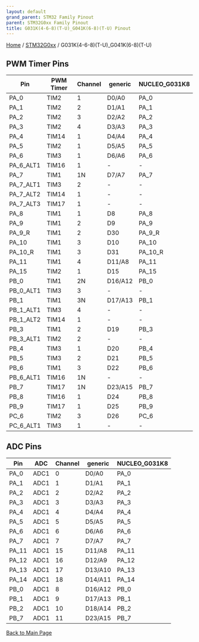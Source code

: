 ```yaml
---
layout: default
grand_parent: STM32 Family Pinout
parent: STM32G0xx Family Pinout
title: G031K(4-6-8)(T-U)_G041K(6-8)(T-U) Pinout
---
```


[Home](../../index.md) / [STM32G0xx](../index.md) / G031K(4-6-8)(T-U)_G041K(6-8)(T-U)

## PWM Timer Pins

| Pin | PWM Timer | Channel | generic | NUCLEO_G031K8 |
| --- | --- | --- | --- | --- |
| PA_0 | TIM2 | 1 | D0/A0 | PA_0 |
| PA_1 | TIM2 | 2 | D1/A1 | PA_1 |
| PA_2 | TIM2 | 3 | D2/A2 | PA_2 |
| PA_3 | TIM2 | 4 | D3/A3 | PA_3 |
| PA_4 | TIM14 | 1 | D4/A4 | PA_4 |
| PA_5 | TIM2 | 1 | D5/A5 | PA_5 |
| PA_6 | TIM3 | 1 | D6/A6 | PA_6 |
| PA_6_ALT1 | TIM16 | 1 | - | - |
| PA_7 | TIM1 | 1N | D7/A7 | PA_7 |
| PA_7_ALT1 | TIM3 | 2 | - | - |
| PA_7_ALT2 | TIM14 | 1 | - | - |
| PA_7_ALT3 | TIM17 | 1 | - | - |
| PA_8 | TIM1 | 1 | D8 | PA_8 |
| PA_9 | TIM1 | 2 | D9 | PA_9 |
| PA_9_R | TIM1 | 2 | D30 | PA_9_R |
| PA_10 | TIM1 | 3 | D10 | PA_10 |
| PA_10_R | TIM1 | 3 | D31 | PA_10_R |
| PA_11 | TIM1 | 4 | D11/A8 | PA_11 |
| PA_15 | TIM2 | 1 | D15 | PA_15 |
| PB_0 | TIM1 | 2N | D16/A12 | PB_0 |
| PB_0_ALT1 | TIM3 | 3 | - | - |
| PB_1 | TIM1 | 3N | D17/A13 | PB_1 |
| PB_1_ALT1 | TIM3 | 4 | - | - |
| PB_1_ALT2 | TIM14 | 1 | - | - |
| PB_3 | TIM1 | 2 | D19 | PB_3 |
| PB_3_ALT1 | TIM2 | 2 | - | - |
| PB_4 | TIM3 | 1 | D20 | PB_4 |
| PB_5 | TIM3 | 2 | D21 | PB_5 |
| PB_6 | TIM1 | 3 | D22 | PB_6 |
| PB_6_ALT1 | TIM16 | 1N | - | - |
| PB_7 | TIM17 | 1N | D23/A15 | PB_7 |
| PB_8 | TIM16 | 1 | D24 | PB_8 |
| PB_9 | TIM17 | 1 | D25 | PB_9 |
| PC_6 | TIM2 | 3 | D26 | PC_6 |
| PC_6_ALT1 | TIM3 | 1 | - | - |


## ADC Pins

| Pin | ADC | Channel | generic | NUCLEO_G031K8 |
| --- | --- | --- | --- | --- |
| PA_0 | ADC1 | 0 | D0/A0 | PA_0 |
| PA_1 | ADC1 | 1 | D1/A1 | PA_1 |
| PA_2 | ADC1 | 2 | D2/A2 | PA_2 |
| PA_3 | ADC1 | 3 | D3/A3 | PA_3 |
| PA_4 | ADC1 | 4 | D4/A4 | PA_4 |
| PA_5 | ADC1 | 5 | D5/A5 | PA_5 |
| PA_6 | ADC1 | 6 | D6/A6 | PA_6 |
| PA_7 | ADC1 | 7 | D7/A7 | PA_7 |
| PA_11 | ADC1 | 15 | D11/A8 | PA_11 |
| PA_12 | ADC1 | 16 | D12/A9 | PA_12 |
| PA_13 | ADC1 | 17 | D13/A10 | PA_13 |
| PA_14 | ADC1 | 18 | D14/A11 | PA_14 |
| PB_0 | ADC1 | 8 | D16/A12 | PB_0 |
| PB_1 | ADC1 | 9 | D17/A13 | PB_1 |
| PB_2 | ADC1 | 10 | D18/A14 | PB_2 |
| PB_7 | ADC1 | 11 | D23/A15 | PB_7 |


[Back to Main Page](../../index.md)